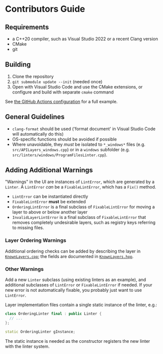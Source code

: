 # Contributors Guide

## Requirements

- a C++20 compiler, such as Visual Studio 2022 or a recent Clang version
- CMake
- git

## Building

1. Clone the repository
2. `git submodule update --init` (needed once)
3. Open with Visual Studio Code and use the CMake extensions, or configure and build with separate `cmake` command

See [the GitHub Actions configuration](../.github/workflows/ci.yml) for a full example.

## General Guidelines

- `clang-format` should be used ('format document' in Visual Studio Code will automatically do this)
- OS-specific functions should be avoided if possible
- Where unavoidable, they *must* be isolated to `*_windows*` files (e.g. `src/APILayers_windows.cpp`) or in a `windows` subfolder (e.g. `src/linters/windows/ProgramFilesLinter.cpp`).

## Adding Additional Warnings

"Warnings" in the UI are instances of `LintError`, which are generated by a `Linter`. A `LintError` *can* be a `FixableLintError`, which has a `Fix()` method.

- `LintError` can be instantiated directly
- `FixableLintError` **must** be extended
- `OrderingLintError` is a final subclass of `FixableLintError` for moving a layer to above or below another layer
- `InvalidLayerLintError` is a final subclass of `FixableLintError` that removes completely undesirable layers, such as registry keys referring to missing files.

### Layer Ordering Warnings

Additional ordering checks can be added by describing the layer in [`KnownLayers.cpp`](../src/KnownLayers.cpp); the fields are documented in [`KnownLayers.hpp`](../src/KnownLayers.hpp).

### Other Warnings

Add a new `Linter` subclass (using existing linters as an example), and additional subclasses of `LintError` or `FixableLintError` if needed. If your new error is not automatically fixable, you probably just want to use `LintError`.

Layer implementation files contain a single static instance of the linter, e.g.:

```C++
class OrderingLinter final : public Linter {
  // ...
};

static OrderingLinter gInstance;
```

The static instance is needed as the constructor registers the new linter
with the linter system.